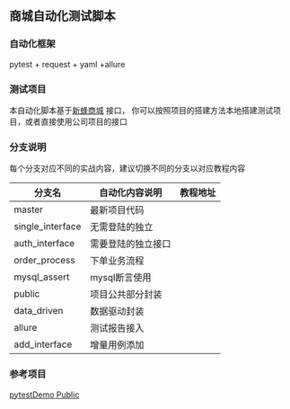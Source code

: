 ## 商城自动化测试脚本
### 自动化框架
pytest + request + yaml +allure

### 测试项目
本自动化脚本基于[新蜂商城](https://github.com/newbee-ltd/newbee-mall-api-go) 接口，
你可以按照项目的搭建方法本地搭建测试项目，或者直接使用公司项目的接口

### 分支说明
每个分支对应不同的实战内容，建议切换不同的分支以对应教程内容

分支名     | 自动化内容说明 |教程地址
-------- | ----- | -----
master | 最新项目代码|
single_interface  | 无需登陆的独立
auth_interface | 需要登陆的独立接口
order_process | 下单业务流程
mysql_assert | mysql断言使用
public | 项目公共部分封装
data_driven | 数据驱动封装
allure | 测试报告接入
add_interface |增量用例添加

### 参考项目
[pytestDemo
Public](https://github.com/wintests/pytestDemo)
